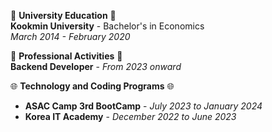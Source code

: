🏫 **University Education** 🏫  
**Kookmin University** - Bachelor's in Economics  
   *March 2014 - February 2020*

🧩 **Professional Activities** 🧩  
**Backend Developer** - *From 2023 onward*

🌐 **Technology and Coding Programs** 🌐  
- **ASAC Camp 3rd BootCamp** - *July 2023 to January 2024*
- **Korea IT Academy** - *December 2022 to June 2023*


